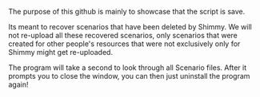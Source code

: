 The purpose of this github is mainly to showcase that the script is save.

Its meant to recover scenarios that have been deleted by Shimmy.
We will not re-upload all these recovered scenarios, only scenarios that were created for other people's resources that were not exclusively only for Shimmy might get re-uploaded. 

The program will take a second to look through all Scenario files. After it prompts you to close the window, you can then just uninstall the program again!
